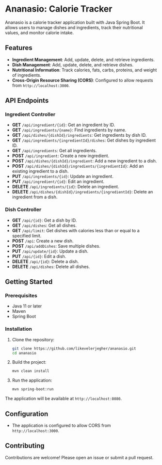 # Ananasio: Calorie Tracker

Ananasio is a calorie tracker application built with Java Spring Boot. It allows users to manage dishes and ingredients, track their nutritional values, and monitor calorie intake.

## Features

- **Ingredient Management**: Add, update, delete, and retrieve ingredients.
- **Dish Management**: Add, update, delete, and retrieve dishes.
- **Nutritional Information**: Track calories, fats, carbs, proteins, and weight of ingredients.
- **Cross-Origin Resource Sharing (CORS)**: Configured to allow requests from `http://localhost:3000`.

## API Endpoints

### Ingredient Controller

- **GET** `/api/ingredient/{id}`: Get an ingredient by ID.
- **GET** `/api/ingredients/{name}`: Find ingredients by name.
- **GET** `/api/dishes/{dishId}/ingredients`: Get ingredients by dish ID.
- **GET** `/api/ingredients/{ingredientId}/dishes`: Get dishes by ingredient ID.
- **GET** `/api/ingredients`: Get all ingredients.
- **POST** `/api/ingredient`: Create a new ingredient.
- **POST** `/api/dishes/{dishId}/ingredient`: Add a new ingredient to a dish.
- **POST** `/api/dishes/{dishId}/ingredients/{ingredientId}`: Add an existing ingredient to a dish.
- **PUT** `/api/ingredients/{id}`: Update an ingredient.
- **PUT** `/api/ingredient/{id}`: Edit an ingredient.
- **DELETE** `/api/ingredients/{id}`: Delete an ingredient.
- **DELETE** `/api/dishes/{dishId}/ingredients/{ingredientId}`: Delete an ingredient from a dish.

### Dish Controller

- **GET** `/api/{id}`: Get a dish by ID.
- **GET** `/api/dishes`: Get all dishes.
- **GET** `/api/limit`: Get dishes with calories less than or equal to a specified limit.
- **POST** `/api`: Create a new dish.
- **POST** `/api/addDishes`: Save multiple dishes.
- **PUT** `/api/update/{id}`: Update a dish.
- **PUT** `/api/{id}`: Edit a dish.
- **DELETE** `/api/{id}`: Delete a dish.
- **DELETE** `/api/dishes`: Delete all dishes.

## Getting Started

### Prerequisites

- Java 11 or later
- Maven
- Spring Boot

### Installation

1. Clone the repository:
   ```bash
   git clone https://github.com/likevelerjegher/ananasio.git
   cd ananasio
   ```

2. Build the project:
   ```bash
   mvn clean install
   ```

3. Run the application:
   ```bash
   mvn spring-boot:run
   ```

The application will be available at `http://localhost:8080`.

## Configuration

- The application is configured to allow CORS from `http://localhost:3000`.

## Contributing

Contributions are welcome! Please open an issue or submit a pull request.
